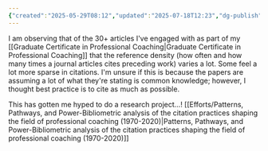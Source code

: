 ```yaml
---
{"created":"2025-05-29T08:12","updated":"2025-07-18T12:23","dg-publish":true,"permalink":"/learn-in-public/think/9-referencing-practices-in-coaching-vary-in-density/","dgPassFrontmatter":true,"noteIcon":"1"}
---
```


I am observing that of the 30+ articles I've engaged with as part of my [[Graduate Certificate in Professional Coaching\|Graduate Certificate in Professional Coaching]] that the reference density (how often and how many times a journal articles cites preceding work) varies a lot. Some feel a lot more sparse in citations. I'm unsure if this is because the papers are assuming a lot of what they're stating is common knowledge; however, I thought best practice is to cite as much as possible. 

This has gotten me hyped to do a research project...! [[Efforts/Patterns, Pathways, and Power-Bibliometric analysis of the citation practices shaping the field of professional coaching (1970-2020)\|Patterns, Pathways, and Power-Bibliometric analysis of the citation practices shaping the field of professional coaching (1970-2020)]]